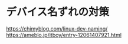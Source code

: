 # デバイス名ずれの対策
https://chimyblog.com/linux-dev-naming/  
https://ameblo.jp/itboy/entry-12061407921.html
